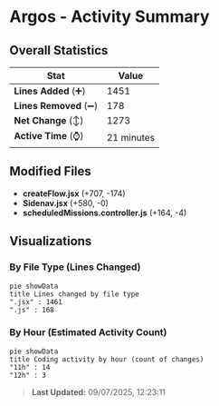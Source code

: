 # Argos - Activity Summary 

## Overall Statistics

| Stat                   | Value                                                             |
| ---------------------- | ----------------------------------------------------------------- |
| **Lines Added** (➕)   | 1451                                          |
| **Lines Removed** (➖) | 178                                        |
| **Net Change** (↕)    | 1273                |
| **Active Time** (⌚)   | 21 minutes |


## Modified Files
- **createFlow.jsx** (+707, -174)
- **Sidenav.jsx** (+580, -0)
- **scheduledMissions.controller.js** (+164, -4)

## Visualizations

### By File Type (Lines Changed)

```mermaid
pie showData
title Lines changed by file type
".jsx" : 1461
".js" : 168
```

### By Hour (Estimated Activity Count)

```mermaid
pie showData
title Coding activity by hour (count of changes)
"11h" : 14
"12h" : 3
```


> **Last Updated:** 09/07/2025, 12:23:11
